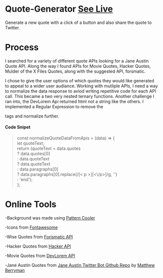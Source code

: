 # Quote-Generator [See Live](https://unachoza.github.io/quote-generator/)

Generate a new quote with a click of a button and also share the quote to Twitter.

# Process

I searched for a variety of different quote APIs looking for a Jane Austin Quote API. Along the way I found APIs for Movie Quotes, Hacker Quotes, Mulder of the X Files Quotes, along with the suggested API, forsmatic.

I chose to give the user options of which quotes they would like generated to appeal to a wider user audiance. Working with mutliple APIs, I need a way to normalize the data response to aviod writing repetitive code for each API call. This became a two very nested ternary functions. Another challenge I ran into, the DevLorem Api returned html not a string like the others. I implemented a Regular Expression to remove the <p> tags and normalize further.

#### Code Snipet

> <p> const normalizeQuoteDataFromApis = (data) => { <br/>
> let quoteText;<br/>
> return (quoteText = data.quotes<br/>
> ? data.quotes[0]<br/>
> : data.quoteText<br/>
> ? data.quoteText<br/>
> : data.paragraphs[0]<br/>
> ? data.paragraphs[0].replace(/[< p >][<\/p>]/g, '')<br/>
> : 'end');<br/>
> }; </p>

# Online Tools

-Background was made using [Pattern Cooler](https://www.patterncooler.com/)

-Icons from [Fontawesome](https://fontawesome.com/)

-Wise Quotes from [Forismatic API](https://api.forismatic.com/api/1.0/?method=getQuote&lang=en&format=json)

-Hacker Quotes from [Hacker API](https://hackerman.wtf/api/n)

-Movie Quotes from [DevLorem API](https://devlorem.kovah.de/api/1)

-Jane Austin Quotes from [Jane Austin Twitter Bot Github Repo](https://github.com/matthewberryman/JaneAustenQuotes) by [Matthew Berryman](https://github.com/matthewberryman)
